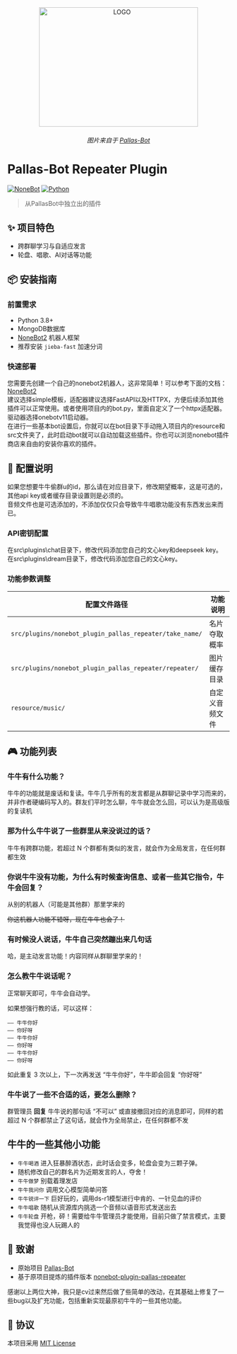 <div align="center">
  <img alt="LOGO" src="https://user-images.githubusercontent.com/18511905/195892994-c1a231ec-147a-4f98-ba75-137d89578247.png" width="360" height="270"/>
  
  ###### 图片来自于 [Pallas-Bot](https://github.com/MistEO/Pallas-Bot)
</div>

# Pallas-Bot Repeater Plugin

[![NoneBot](https://img.shields.io/badge/NoneBot-2.0.0rc3-green.svg)](https://github.com/nonebot/nonebot2)
[![Python](https://img.shields.io/badge/python-3.8+-blue.svg)](https://www.python.org/)

> 从PallasBot中独立出的插件

## ✨ 项目特色
- 跨群聊学习与自适应发言
- 轮盘、唱歌、AI对话等功能

## 📦 安装指南

### 前置需求
- Python 3.8+
- MongoDB数据库
- [NoneBot2](https://nonebot.dev/) 机器人框架
- 推荐安装 `jieba-fast` 加速分词

### 快速部署
您需要先创建一个自己的nonebot2机器人，这非常简单！可以参考下面的文档：[NoneBot2](https://nonebot.dev/docs/quick-start) <br>
建议选择simple模板，适配器建议选择FastAPI以及HTTPX，方便后续添加其他插件可以正常使用。或者使用项目内的bot.py，里面自定义了一个httpx适配器。驱动器选择onebotv11启动器。<br>
在进行一些基本bot设置后，你就可以在bot目录下手动拖入项目内的resource和src文件夹了，此时启动bot就可以自动加载这些插件。你也可以浏览nonebot插件商店来自由的安装你喜欢的插件。<br>


## 🔧 配置说明
如果您想要牛牛偷群u的id，那么请在对应目录下，修改期望概率，这是可选的，其他api key或者缓存目录设置则是必须的。<br>
音频文件也是可选添加的，不添加仅仅只会导致牛牛唱歌功能没有东西发出来而已。<br>

### API密钥配置
在src\plugins\chat目录下，修改代码添加您自己的文心key和deepseek key。<br>
在src\plugins\dream目录下，修改代码添加您自己的文心key。

### 功能参数调整
| 配置文件路径 | 功能说明 |
|--------------|----------|
| `src/plugins/nonebot_plugin_pallas_repeater/take_name/` | 名片夺取概率 |
| `src/plugins/nonebot_plugin_pallas_repeater/repeater/` | 图片缓存目录 |
| `resource/music/` | 自定义音频文件 |

## 🎮 功能列表

### 牛牛有什么功能？

牛牛的功能就是废话和复读。牛牛几乎所有的发言都是从群聊记录中学习而来的，并非作者硬编码写入的。群友们平时怎么聊，牛牛就会怎么回，可以认为是高级版的复读机

### 那为什么牛牛说了一些群里从来没说过的话？

牛牛有跨群功能，若超过 N 个群都有类似的发言，就会作为全局发言，在任何群都生效

### 你说牛牛没有功能，为什么有时候查询信息、或者一些其它指令，牛牛会回复？

从别的机器人（可能是其他群）那里学来的

~~你这机器人功能不错呀，现在牛牛也会了！~~

### 有时候没人说话，牛牛自己突然蹦出来几句话

哈，是主动发言功能！内容同样从群聊里学来的！

### 怎么教牛牛说话呢？

正常聊天即可，牛牛会自动学。

如果想强行教的话，可以这样：

```text
—— 牛牛你好
—— 你好呀
—— 牛牛你好
—— 你好呀
—— 牛牛你好
—— 你好呀
```

如此重复 3 次以上，下一次再发送 “牛牛你好”，牛牛即会回复 “你好呀”

### 牛牛说了一些不合适的话，要怎么删除？

群管理员 **回复** 牛牛说的那句话 “不可以” 或直接撤回对应的消息即可，同样的若超过 N 个群都禁止了这句话，就会作为全局禁止，在任何群都不发




## 牛牛的一些其他小功能

- `牛牛喝酒` 进入狂暴醉酒状态，此时话会变多，轮盘会变为三颗子弹。
- 随机修改自己的群名片为近期发言的人，夺舍！
- `牛牛做梦` 别载着理发店
- `牛牛我问你` 调用文心模型简单问答
- `牛牛锐评一下` 巨好玩的，调用ds-r1模型进行中肯的、一针见血的评价
- `牛牛唱歌` 随机从资源库内挑选一个音频以语音形式发送出去
- `牛牛轮盘` 开枪，砰！需要给牛牛管理员才能使用，目前只做了禁言模式，主要我觉得也没人玩踢人的



## 🙏 致谢
- 原始项目 [Pallas-Bot](https://github.com/MistEO/Pallas-Bot)
- 基于原项目提炼的插件版本 [nonebot-plugin-pallas-repeater](https://github.com/Redmomn/nonebot-plugin-pallas-repeater)

感谢以上两位大神，我只是cv过来然后做了些简单的改动，在其基础上修复了一些bug以及扩充功能，包括重新实现最原初牛牛的一些其他功能。

## 📄 协议
本项目采用 [MIT License](LICENSE)
